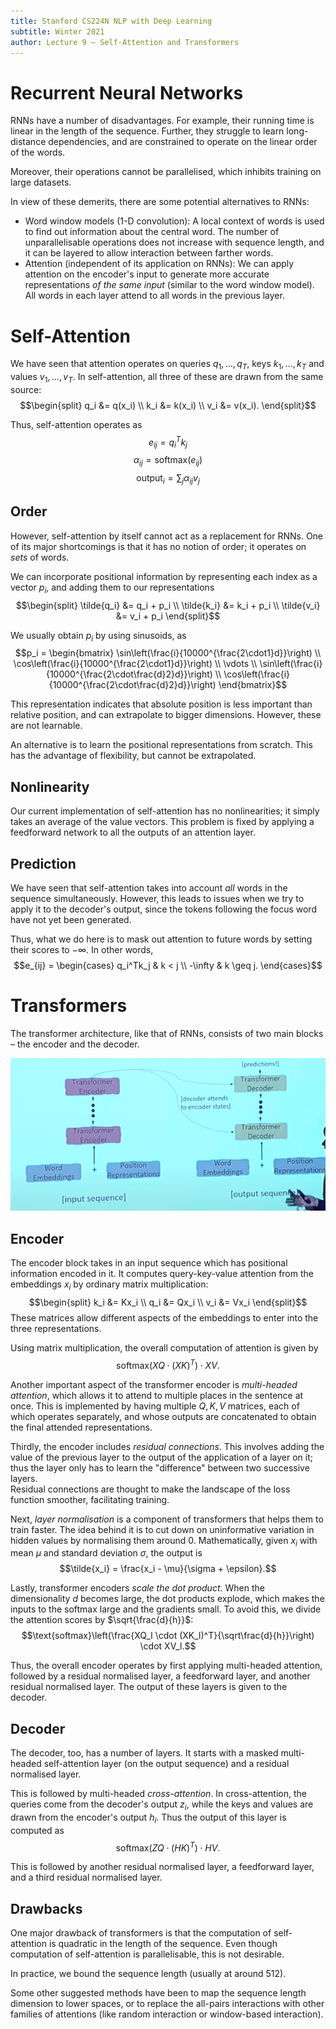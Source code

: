 ```yaml
---
title: Stanford CS224N NLP with Deep Learning
subtitle: Winter 2021
author: Lecture 9 – Self-Attention and Transformers
---
```


# Recurrent Neural Networks
RNNs have a number of disadvantages. For example, their running time is linear in the length of the sequence. Further, they struggle to learn long-distance dependencies, and are constrained to operate on the linear order of the words.

Moreover, their operations cannot be parallelised, which inhibits training on large datasets.

In view of these demerits, there are some potential alternatives to RNNs:

* Word window models (1-D convolution): A local context of words is used to find out information about the central word. The number of unparallelisable operations does not increase with sequence length, and it can be layered to allow interaction between farther words.
* Attention (independent of its application on RNNs): We can apply attention on the encoder's input to generate more accurate representations *of the same input* (similar to the word window model). All words in each layer attend to all words in the previous layer.

# Self-Attention
We have seen that attention operates on queries $q_1, \dots, q_T$, keys $k_1, \dots, k_T$ and values $v_1, \dots, v_T$. In self-attention, all three of these are drawn from the same source:
$$\begin{split}
q_i &= q(x_i) \\
k_i &= k(x_i) \\
v_i &= v(x_i). \end{split}$$

Thus, self-attention operates as
$$e_{ij} = q_i^Tk_j$$
$$\alpha_{ij} = \text{softmax}(e_{ij})$$
$$\text{output}_i = \sum_j \alpha_{ij} v_j$$

## Order
However, self-attention by itself cannot act as a replacement for RNNs. One of its major shortcomings is that it has no notion of order; it operates on *sets* of words.

We can incorporate positional information by representing each index as a vector $p_i$, and adding them to our representations
$$\begin{split}
\tilde{q_i} &= q_i + p_i \\
\tilde{k_i} &= k_i + p_i \\
\tilde{v_i} &= v_i + p_i \end{split}$$

We usually obtain $p_i$ by using sinusoids, as
$$p_i = \begin{bmatrix}
\sin\left(\frac{i}{10000^{\frac{2\cdot1}d}}\right) \\
\cos\left(\frac{i}{10000^{\frac{2\cdot1}d}}\right) \\
\vdots \\
\sin\left(\frac{i}{10000^{\frac{2\cdot\frac{d}2}d}}\right) \\
\cos\left(\frac{i}{10000^{\frac{2\cdot\frac{d}2}d}}\right) \end{bmatrix}$$

This representation indicates that absolute position is less important than relative position, and can extrapolate to bigger dimensions. However, these are not learnable.

An alternative is to learn the positional representations from scratch. This has the advantage of flexibility, but cannot be extrapolated.

## Nonlinearity
Our current implementation of self-attention has no nonlinearities; it simply takes an average of the value vectors. This problem is fixed by applying a feedforward network to all the outputs of an attention layer.

## Prediction
We have seen that self-attention takes into account *all* words in the sequence simultaneously. However, this leads to issues when we try to apply it to the decoder's output, since the tokens following the focus word have not yet been generated.

Thus, what we do here is to mask out attention to future words by setting their scores to $-\infty$. In other words,
$$e_{ij} = \begin{cases}
q_i^Tk_j & k < j \\
-\infty & k \geq j. \end{cases}$$

# Transformers
The transformer architecture, like that of RNNs, consists of two main blocks – the encoder and the decoder.

![The Transformer Architecture](transarch.png)

## Encoder
The encoder block takes in an input sequence which has positional information encoded in it. It computes query-key-value attention from the embeddings $x_i$ by ordinary matrix multiplication:
$$\begin{split}
k_i &= Kx_i \\
q_i &= Qx_i \\
v_i &= Vx_i \end{split}$$
These matrices allow different aspects of the embeddings to enter into the three representations.

Using matrix multiplication, the overall computation of attention is given by
$$\text{softmax}(XQ \cdot (XK)^T) \cdot XV.$$

Another important aspect of the transformer encoder is *multi-headed attention*, which allows it to attend to multiple places in the sentence at once. This is implemented by having multiple $Q, K, V$ matrices, each of which operates separately, and whose outputs are concatenated to obtain the final attended representations.

Thirdly, the encoder includes *residual connections*. This involves adding the value of the previous layer to the output of the application of a layer on it; thus the layer only has to learn the "difference" between two successive layers.  
Residual connections are thought to make the landscape of the loss function smoother, facilitating training.

Next, *layer normalisation* is a component of transformers that helps them to train faster. The idea behind it is to cut down on uninformative variation in hidden values by normalising them around 0. Mathematically, given $x_i$ with mean $\mu$ and standard deviation $\sigma$, the output is
$$\tilde{x_i} = \frac{x_i - \mu}{\sigma + \epsilon}.$$

Lastly, transformer encoders *scale the dot product*. When the dimensionality $d$ becomes large, the dot products explode, which makes the inputs to the softmax large and the gradients small. To avoid this, we divide the attention scores by $\sqrt{\frac{d}{h}}$:
$$\text{softmax}\left(\frac{XQ_l \cdot (XK_l)^T}{\sqrt\frac{d}{h}}\right) \cdot XV_l.$$

Thus, the overall encoder operates by first applying multi-headed attention, followed by a residual normalised layer, a feedforward layer, and another residual normalised layer. The output of these layers is given to the decoder.

## Decoder
The decoder, too, has a number of layers. It starts with a masked multi-headed self-attention layer (on the output sequence) and a residual normalised layer.

This is followed by multi-headed *cross-attention*. In cross-attention, the queries come from the decoder's output $z_i$, while the keys and values are drawn from the encoder's output $h_i$. Thus the output of this layer is computed as
$$\text{softmax}(ZQ \cdot (HK)^T) \cdot HV.$$

This is followed by another residual normalised layer, a feedforward layer, and a third residual normalised layer.

## Drawbacks
One major drawback of transformers is that the computation of self-attention is quadratic in the length of the sequence. Even though computation of self-attention is parallelisable, this is not desirable.

In practice, we bound the sequence length (usually at around 512).

Some other suggested methods have been to map the sequence length dimension to lower spaces, or to replace the all-pairs interactions with other families of attentions (like random interaction or window-based interaction).
